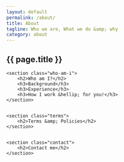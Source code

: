 ```yaml
---
layout: default
permalink: /about/
title: About
tagline: Who we are, What we do &amp; why
category: about
---
```

      
<section class="pages">
	<h1><span>{{ page.title }}</span></h1>

	<section class="who-am-i">
		<h2>Who am I?</h2>
		<h3>Background</h3>
		<h3>Experience</h3>
		<h3>How I work &hellip; for you!</h3>	
	</section>


	<section class="terms">
		<h2>Terms &amp; Policies</h2>
	</section>


	<section class="contact">
		<h2>Contact me</h2>
	</section>


</section>